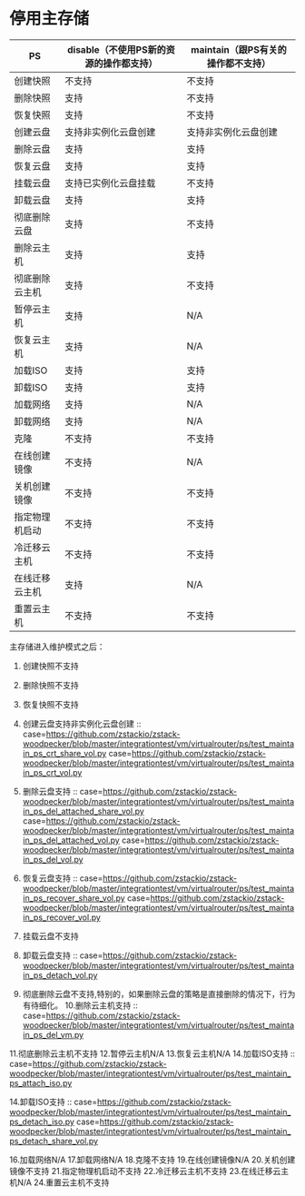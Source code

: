 # 停用主存储

|PS|disable（不使用PS新的资源的操作都支持）|maintain（跟PS有关的操作都不支持）|
|------|------|------|
|创建快照|不支持|不支持|
|删除快照|支持|不支持|
|恢复快照|支持|不支持|
|创建云盘|支持非实例化云盘创建|支持非实例化云盘创建|
|删除云盘|支持|支持|
|恢复云盘|支持|支持|
|挂载云盘|支持已实例化云盘挂载|不支持|
|卸载云盘|支持|支持|
|彻底删除云盘|支持|不支持|
|删除云主机|支持|支持|
|彻底删除云主机|支持|不支持|
|暂停云主机|支持|N/A|
|恢复云主机|支持|N/A|
|加载ISO|支持|支持|
|卸载ISO|支持|支持|
|加载网络|支持|N/A|
|卸载网络|支持|N/A|
|克隆|不支持|不支持|
|在线创建镜像|不支持|N/A|
|关机创建镜像|不支持|不支持|
|指定物理机启动|不支持|不支持|
|冷迁移云主机|不支持|不支持|
|在线迁移云主机|支持|N/A|
|重置云主机|不支持|不支持|


主存储进入维护模式之后：
1. 创建快照不支持
2. 删除快照不支持
3. 恢复快照不支持
4. 创建云盘支持非实例化云盘创建
::
    case=https://github.com/zstackio/zstack-woodpecker/blob/master/integrationtest/vm/virtualrouter/ps/test_maintain_ps_crt_share_vol.py
    case=https://github.com/zstackio/zstack-woodpecker/blob/master/integrationtest/vm/virtualrouter/ps/test_maintain_ps_crt_vol.py

5. 删除云盘支持
::
    case=https://github.com/zstackio/zstack-woodpecker/blob/master/integrationtest/vm/virtualrouter/ps/test_maintain_ps_del_attached_share_vol.py
    case=https://github.com/zstackio/zstack-woodpecker/blob/master/integrationtest/vm/virtualrouter/ps/test_maintain_ps_del_attached_vol.py
    case=https://github.com/zstackio/zstack-woodpecker/blob/master/integrationtest/vm/virtualrouter/ps/test_maintain_ps_del_vol.py

6. 恢复云盘支持
::
    case=https://github.com/zstackio/zstack-woodpecker/blob/master/integrationtest/vm/virtualrouter/ps/test_maintain_ps_recover_share_vol.py
    case=https://github.com/zstackio/zstack-woodpecker/blob/master/integrationtest/vm/virtualrouter/ps/test_maintain_ps_recover_vol.py

7. 挂载云盘不支持
8. 卸载云盘支持
::
    case=https://github.com/zstackio/zstack-woodpecker/blob/master/integrationtest/vm/virtualrouter/ps/test_maintain_ps_detach_vol.py

9. 彻底删除云盘不支持,特别的，如果删除云盘的策略是直接删除的情况下，行为有待细化。
10.删除云主机支持
::
    case=https://github.com/zstackio/zstack-woodpecker/blob/master/integrationtest/vm/virtualrouter/ps/test_maintain_ps_del_vm.py

11.彻底删除云主机不支持
12.暂停云主机N/A
13.恢复云主机N/A
14.加载ISO支持
::
    case=https://github.com/zstackio/zstack-woodpecker/blob/master/integrationtest/vm/virtualrouter/ps/test_maintain_ps_attach_iso.py

14.卸载ISO支持
::
    case=https://github.com/zstackio/zstack-woodpecker/blob/master/integrationtest/vm/virtualrouter/ps/test_maintain_ps_detach_iso.py
    case=https://github.com/zstackio/zstack-woodpecker/blob/master/integrationtest/vm/virtualrouter/ps/test_maintain_ps_detach_share_vol.py

16.加载网络N/A
17.卸载网络N/A
18.克隆不支持
19.在线创建镜像N/A
20.关机创建镜像不支持
21.指定物理机启动不支持
22.冷迁移云主机不支持
23.在线迁移云主机N/A
24.重置云主机不支持
